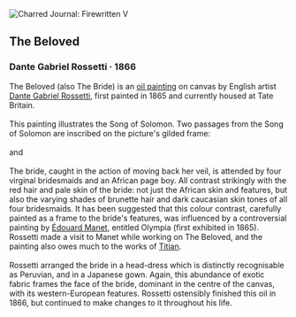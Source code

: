 <div class="artwork-of-the-day">
  <div class="container">
    <div class="img-wrapper">
      <img
        src="https://uploads1.wikiart.org/images/dante-gabriel-rossetti/the-beloved-1866.jpg!Large.jpg"
        alt="Charred Journal: Firewritten V" />
    </div>
    <div class="artwork-detail">
      <div class="artwork-origin"> 
        <h2 class="artwork-name">The Beloved</h2>
        <h3 class="artist">
          Dante Gabriel Rossetti
                    ·  1866
        </h3>
      </div>
      <p class="description">
        <span class="artwork-description-text ng-binding" ng-bind-html="viewModel.ArtworkOfTheDay.Description | unsafe">The Beloved (also The Bride) is an <a target="_blank" href="/en/paintings-by-media/oil-on-sacking">oil painting</a> on canvas by English artist <a target="_blank" href="/en/dante-gabriel-rossetti">Dante Gabriel Rossetti</a>, first painted in 1865 and currently housed at Tate Britain.
<br>
<br>This painting illustrates the Song of Solomon. Two passages from the Song of Solomon are inscribed on the picture's gilded frame:
<br>
<br>and
<br>
<br>The bride, caught in the action of moving back her veil, is attended by four virginal bridesmaids and an African page boy. All contrast strikingly with the red hair and pale skin of the bride: not just the African skin and features, but also the varying shades of brunette hair and dark caucasian skin tones of all four bridesmaids. It has been suggested that this colour contrast, carefully painted as a frame to the bride's features, was influenced by a controversial painting by <a target="_blank" href="/en/edouard-manet">Édouard Manet</a>, entitled Olympia (first exhibited in 1865). Rossetti made a visit to Manet while working on The Beloved, and the painting also owes much to the works of <a target="_blank" href="/en/titian">Titian</a>.
<br>
<br>Rossetti arranged the bride in a head-dress which is distinctly recognisable as Peruvian, and in a Japanese gown. Again, this abundance of exotic fabric frames the face of the bride, dominant in the centre of the canvas, with its western-European features. Rossetti ostensibly finished this oil in 1866, but continued to make changes to it throughout his life.</span>
                        <div class="text-shadow-container" ng-show="showShadow" style=""></div>
      </p>
    </div>
  </div>

</div>
